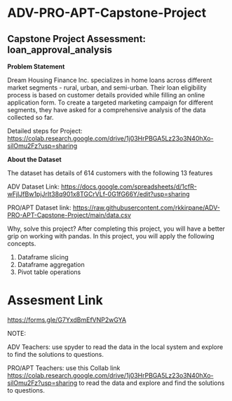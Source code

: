# ADV-PRO-APT-Capstone-Project

## Capstone Project Assessment: loan_approval_analysis


**Problem Statement**

Dream Housing Finance Inc. specializes in home loans across different market segments - rural, urban, and semi-urban. Their loan eligibility process is based on customer details provided while filling an online application form. To create a targeted marketing campaign for different segments, they have asked for a comprehensive analysis of the data collected so far. 

Detailed steps for Project:
https://colab.research.google.com/drive/1j03HrPBGA5Lz23o3N40hXo-silOmu2Fz?usp=sharing

**About the Dataset** 

The dataset has details of 614 customers with the following 13 features

ADV Dataset Link: https://docs.google.com/spreadsheets/d/1cfR-wFjIJfBw1pjJrIt38q901x8TGCrVLf-0G1fG66Y/edit?usp=sharing

PRO/APT Dataset link: https://raw.githubusercontent.com/rkkirpane/ADV-PRO-APT-Capstone-Project/main/data.csv

Why, solve this project? After completing this project, you will have a better grip on working with pandas. In this project, you will apply the following concepts.
1. Dataframe slicing 
2. Dataframe aggregation
3. Pivot table operations  

# Assesment Link

https://forms.gle/G7YxdBmEfVNP2wGYA


NOTE: 

ADV Teachers: use spyder to read the data in the local system and explore to find the solutions to questions.

PRO/APT Teachers: use this Collab link https://colab.research.google.com/drive/1j03HrPBGA5Lz23o3N40hXo-silOmu2Fz?usp=sharing  to read the data and explore and find the solutions to questions.
